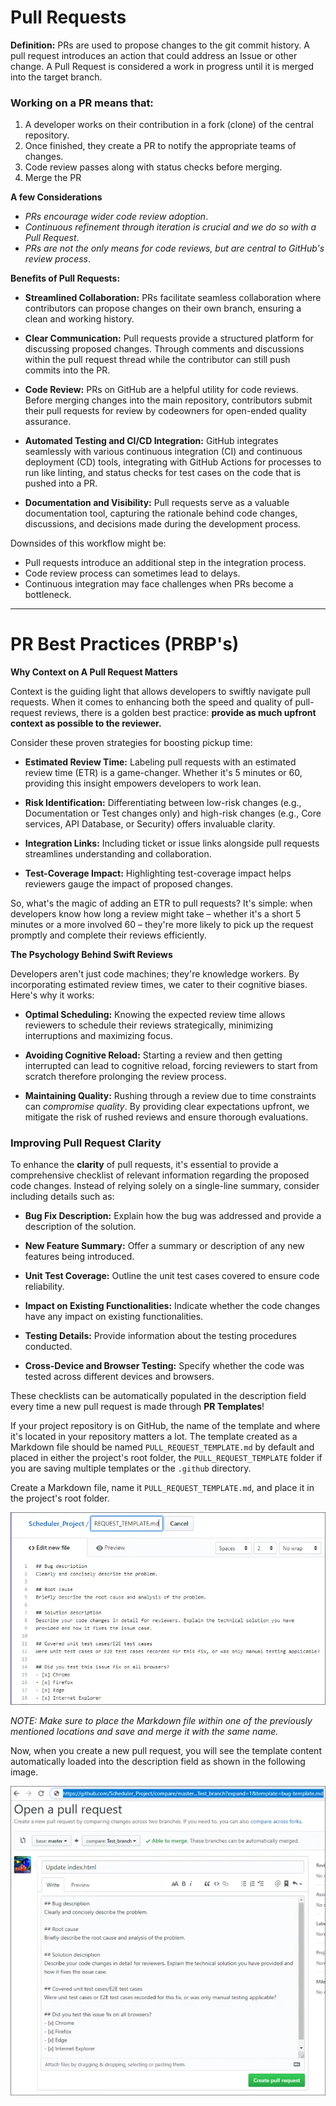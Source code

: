 # Pull Requests

**Definition:** PRs are used to propose changes to the git commit history. A pull request introduces an action that could address an Issue or other change. A Pull Request is considered a work in progress until it is merged into the target branch.

### Working on a PR means that:
1. A developer works on their contribution in a fork (clone) of the central repository.
2. Once finished, they create a PR to notify the appropriate teams of changes.
3. Code review passes along with status checks before merging.
4. Merge the PR

**A few Considerations**
- *PRs encourage wider code review adoption*.
- *Continuous refinement through iteration is crucial and we do so with a Pull Request*.
- *PRs are not the only means for code reviews, but are central to GitHub's review process*.

**Benefits of Pull Requests:**

- **Streamlined Collaboration:** PRs facilitate seamless collaboration where contributors can propose changes on their own branch, ensuring a clean and working history.

- **Clear Communication:** Pull requests provide a structured platform for discussing proposed changes. Through comments and discussions within the pull request thread while the contributor can still push commits into the PR.

- **Code Review:** PRs on GitHub are a helpful utility for code reviews. Before merging changes into the main repository, contributors submit their pull requests for review by codeowners for open-ended quality assurance.

- **Automated Testing and CI/CD Integration:** GitHub integrates seamlessly with various continuous integration (CI) and continuous deployment (CD) tools, integrating with GitHub Actions for processes to run like linting, and status checks for test cases on the code that is pushed into a PR.

- **Documentation and Visibility:** Pull requests serve as a valuable documentation tool, capturing the rationale behind code changes, discussions, and decisions made during the development process.



Downsides of this workflow might be:
- Pull requests introduce an additional step in the integration process.
- Code review process can sometimes lead to delays.
- Continuous integration may face challenges when PRs become a bottleneck.
---

PR Best Practices (PRBP's)
===

**Why Context on A Pull Request Matters**

Context is the guiding light that allows developers to swiftly navigate pull requests. When it comes to enhancing both the speed and quality of pull-request reviews, there is a golden best practice: **provide as much upfront context as possible to the reviewer.**

Consider these proven strategies for boosting pickup time:

- **Estimated Review Time:** Labeling pull requests with an estimated review time (ETR) is a game-changer. Whether it's 5 minutes or 60, providing this insight empowers developers to work lean.
  
- **Risk Identification:** Differentiating between low-risk changes (e.g., Documentation or Test changes only) and high-risk changes (e.g., Core services, API Database, or Security) offers invaluable clarity.
  
- **Integration Links:** Including ticket or issue links alongside pull requests streamlines understanding and collaboration.
  
- **Test-Coverage Impact:** Highlighting test-coverage impact helps reviewers gauge the impact of proposed changes.

So, what's the magic of adding an ETR to pull requests? It's simple: when developers know how long a review might take – whether it's a short 5 minutes or a more involved 60 – they're more likely to pick up the request promptly and complete their reviews efficiently.

**The Psychology Behind Swift Reviews**

Developers aren't just code machines; they're knowledge workers. By incorporating estimated review times, we cater to their cognitive biases. Here's why it works:

- **Optimal Scheduling:** Knowing the expected review time allows reviewers to schedule their reviews strategically, minimizing interruptions and maximizing focus.
  
- **Avoiding Cognitive Reload:** Starting a review and then getting interrupted can lead to cognitive reload, forcing reviewers to start from scratch therefore prolonging the review process.
  
- **Maintaining Quality:** Rushing through a review due to time constraints can *compromise quality*. By providing clear expectations upfront, we mitigate the risk of rushed reviews and ensure thorough evaluations.

### Improving Pull Request Clarity

To enhance the **clarity** of pull requests, it's essential to provide a comprehensive checklist of relevant information regarding the proposed code changes. Instead of relying solely on a single-line summary, consider including details such as:

-   **Bug Fix Description:** Explain how the bug was addressed and provide a description of the solution.

-   **New Feature Summary:** Offer a summary or description of any new features being introduced.

-   **Unit Test Coverage:** Outline the unit test cases covered to ensure code reliability.

-   **Impact on Existing Functionalities:** Indicate whether the code changes have any impact on existing functionalities.

-   **Testing Details:** Provide information about the testing procedures conducted.

-   **Cross-Device and Browser Testing:** Specify whether the code was tested across different devices and browsers.

These checklists can be automatically populated in the description field every time a new pull request is made through **PR Templates**!

If your project repository is on GitHub, the name of the template and where it's located in your repository matters a lot. The template created as a Markdown file should be named `PULL_REQUEST_TEMPLATE.md` by default and placed in either the project's root folder, the `PULL_REQUEST_TEMPLATE` folder if you are saving multiple templates or the `.github` directory.

Create a Markdown file, name it `PULL_REQUEST_TEMPLATE.md`, and place it in the project's root folder.

![alt text](docs/img/image-20.png)

*NOTE: Make sure to place the Markdown file within one of the previously mentioned locations and save and merge it with the same name.*

Now, when you create a new pull request, you will see the template content automatically loaded into the description field as shown in the following image.

![alt text](docs/img/image-19.png)

<!-- ### Creating an Issue
**1.** Navigate to the Issues tab

**2.** Click on New Issue

**3.** Get started with the Error Issue Template which will have prompts

**4.** Copy the below formatting:
> <img width="1253" alt="Screenshot 2024-01-26 at 1 35 22 PM" src="img/image-14.png">

**5.** Assign Yourself to the issue

**6.** Label issue as a bug

**7.** Submit the issue

## Working on the Issue on GitHub
**1.** On your new issue under "Development", click `create a branch`

**2.** Click on the README.md file on your new branch

**3.** Click on the pencil in the top right to open the editor

**4.** Change the filename to README.**md**

**5.** Commit directly to your branch


## Creating a Pull Request
Now that you have started to change your file, you will open a pull request to discuss the file with your team mates. Follow these steps to create a Pull Request in the class repository:

**1.** Click the *Pull Request* tab.

**2.** Click *New Pull Request*.

**3.** In the *base* dropdown, choose `main`

**4.** In the *compare* dropdown, choose the branch you just committed.

**5.** Type a subject line and enter a concise description.

**6.** Enter the description as `fixes #1` to tag it to the issue

**6.** Click *Preview* to see how your Pull Request will look.

**7.** Assign the Pull Request to yourself.

**8.** Select the instructor as a reviewer on the PR.

**9.** Click on *Create pull request*.

> When you navigate to the class repository, you should see a banner at the top of the page indicating you have recently pushed branches, along with a button that reads *Compare & pull request*. This helpful button will automatically create a pull request between your branch and `main` as well.

If everything looks good we will start to merge!

## Merging Your Pull Request

When you merge your branch, you are taking the content and history from your feature branch and adding it to the content and history of the `main` branch.

![image](../../../img/image-15.png)

Many project teams have established rules about who should merge a pull request.

- Some say it should be the person who created the pull request since they will be the ones to deal with any issues resulting from the merge.
- Others say it should be a single person within the project team to ensure consistency.
- Still others say it can be anyone other than the person who created the pull request to ensure at least one review has taken place.

> GitHub offers three different merge strategies for Pull Requests:

- **Create a merge commit:** This is the traditional option that will perform a standard recursive merge. A new commit will be added that shows the point when the two branches were merged together.
- **Squash and merge:** This option will take all of the commits on your branch and compress them into a single commit. The commit messages will be preserved in the extended commit message for the commit, but the individual commits will be lost.
- **Rebase and merge:** This option will take all of the commits and replay them as if they just happened. This allows GitHub to perform a fast forward merge (and avoids the addition of the merge commit).

### Let's take a look at how you can merge the pull request.

**1.** Navigate to your Pull Request (HINT: Use the Author or Assignee drop downs to find your Pull Request quickly)

**2.** Click *Conversation*

**3.** Scroll to the bottom of the Pull Request and click the *Merge pull request* button

**4.** Click *Confirm merge*

**5.** Click *Delete branch*
> Your issue will be closed through the link created with the `fixes` keyword.


## Updating Your Local Git Repository

When you merged your Pull Request, you deleted the branch on GitHub, but this will not automatically update your local copy of the repository. Let's go back to our command line application and get everything in sync.

First, we need to get the changes we made on GitHub into our local copy of the repository:

**1.** Start by switching back to your default branch: `git switch main`

**2.** Retrieve all of the changes from GitHub: `git pull`

> `git pull` is a combination command that retrieves all of the changes from GitHub and then updates the branch you are currently on to include the changes from the remote. The two separate commands being run are `git fetch` and `git merge`. `git fetch` is a primary command used to download contents from a remote repository, and `git merge` joins two or more development histories together.


## Cleaning Up the Unneeded Branches

If you type `git branch --all` you will probably see that even though you deleted your branch on the remote, it is still listed in your local copy of the repository, both as a local branch and as a read-only remote tracking branch. 

**Let's get rid of those extra branches.**

**1.** Take a look at your local branches: `git branch --all`

**2.** Let's see which branches are safe to delete: `git branch --merged`

**3.** Delete the local branch: `git branch -d <branch-name>`

**4.** Take another look at the list: `git branch --all`

**5.** Your local branch is gone but the remote tracking branch is still there. Delete the remote tracking branch: `git pull --prune`


> Adding the `--merged` option to the `git branch` command allows you to see which branches **do not contain unique work** when compared to the checked out branch. In this case, since we are checked out to main, we will use this command to ensure all of the changes on our feature branch have been merged to production before we delete the branch.

If you would like pruning of the remote tracking branches to be set as your default behavior when you pull, you can use the following configuration option: `git config --global fetch.prune true`. -->


<!-- [include](07a_activity_create_pull_request.md ':include') -->
<!-- 
## Exploring a pull request -->

<!-- Now that we have created a Pull Request, let's explore a few of the features that make Pull Requests the center of collaboration:

### ![octicon-comment-discussion] Conversation tab

Similar to the discussion thread on an Issue, a Pull Request contains a discussion about the changes being made to the repository. This discussion is found in the **Conversation** tab and also includes a record of all the commits made on the branch as well as assignments, labels and reviews that have been applied to the pull request.

### ![octicon-git-commit] Commits tab

The **Commits** tab contains more detailed information about who has made changes to the files. Clicking each commit ID will allow you to see the changes applied in that specific commit.

### ![octicon-diff] Files changed tab

The **Files changed** tab allows you to see cumulative effect of all the changes made on the branch. We call this the `diff`. Our diff isn't very interesting yet, but as we make changes your diff will become very colorful.

## Code review in pull requests

To provide feedback on proposed changes, GitHub offers three levels of commenting:

### General conversation

You can provide general comments on the Pull Request within the **Conversation** tab.

### Line comments

In the **Files changed** tab, you can hover over a line to see a blue ![`+`][octicon-diff-added] icon. Clicking this icon will allow you to enter a comment on a specific line. These line level comments are a great way to give additional context on recommended changes. They will also be displayed in the **Conversation** tab.

### Review

When you are making line comments, you can also choose to **Start a Review**. When you create a review, you can group many line comments together with a general message: Comments, Approve, or Request Changes. Reviews have special power in GitHub when used in conjunction with protected branches.

## Activity: Code review

One of the best ways to ensure code quality is to make peer reviews a part of every Pull Request. Let's review your partner's code now:

1. Click the **Pull Request** tab.
1. Use the **Author** drop down to locate your partner's pull request.
1. Click the **Files Changed** tab.
1. Hover over a single line in the file to see the blue +. Click the + to add a line comment.
1. Comment on the line and click **Start a review**.
1. Add additional line comments to the pull request.
1. Click **Review changes** in the top right corner.
1. Choose whether to **Approve** or **Request changes**
1. Enter a general comment for the review.
1. Click **Submit review**
1. Click the **Conversation** tab to check out your completed review.

[octicon-comment-discussion]:https://unpkg.com/octicons/build/svg/comment-discussion.svg

[octicon-diff]:https://unpkg.com/octicons/build/svg/diff.svg

[octicon-diff-added]: https://unpkg.com/octicons/build/svg/diff-added.svg

[octicon-git-commit]:https://unpkg.com/octicons/build/svg/git-commit.svg

---

# Merging pull requests

Now that you have made the requested changes, your pull request should be ready to merge.

## Merge explained

When you merge your branch, you are taking the content and history from your feature branch and adding it to the content and history of the `main` branch.

![Merging Pull Requests](../../../img/merging-prs.png)

Many project teams have established rules about who should merge a pull request.

- Some say it should be the person who created the pull request since they will be the ones to deal with any issues resulting from the merge.
- Others say it should be a single person within the project team to ensure consistency.
- Still others say it can be anyone other than the person who created the pull request to ensure at least one review has taken place.

This is a discussion you should have with the other members of your team.

## Merging your pull request

Let's take a look at how you can merge the pull request:

1. Navigate to your Pull Request

   ?> **Hint:** Use the Author or Assignee drop-downs to find your pull request quickly

1. Click **Conversation**
1. Scroll to the bottom of the Pull Request and click the **Merge pull request** button
1. Click **Confirm merge**
1. Click **Delete branch**
1. Click **Issues** and confirm your original issue has been closed

GitHub offers three different merge strategies for pull requests:

- **Create a merge commit**

  This is the traditional option that will perform a standard recursive merge. A new commit will be added that shows the point when the two branches were merged together.

- **Squash and merge**

  This option will take all the commits on your branch and compress them into a single commit. The commit messages will be preserved in the extended commit message for the commit, but the individual commits will be lost.

- **Rebase and merge**

  This option will take all the commits and replay them as if they just happened. This allows GitHub to perform a fast-forward merge (and avoids the addition of the merge commit). -->
